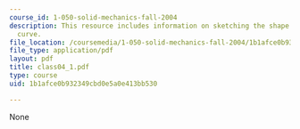```yaml
---
course_id: 1-050-solid-mechanics-fall-2004
description: This resource includes information on sketching the shape of the load-deflection
  curve.
file_location: /coursemedia/1-050-solid-mechanics-fall-2004/1b1afce0b932349cbd0e5a0e413bb530_class04_1.pdf
file_type: application/pdf
layout: pdf
title: class04_1.pdf
type: course
uid: 1b1afce0b932349cbd0e5a0e413bb530

---
```

None